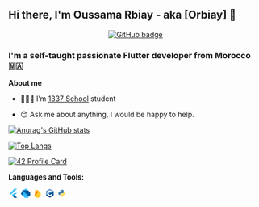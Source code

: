 ## Hi there, I'm Oussama Rbiay - aka [Orbiay] 👋 

<p align="center">
<!--     <a href="https://github.com/orbiay">
    <img src="https://img.shields.io/github/watchers/orbiay/orbiay?label=Profile%20Views&style=for-the-badge" alt="GitHub badge" />
  </a> -->
  <a href="https://github.com/orbiay">
    <img src="https://img.shields.io/github/followers/orbiay?label=Followers&logo=GitHub&style=for-the-badge" alt="GitHub badge" />
  </a>
  </a>
  <a href="https://www.linkedin.com/in/oussama-rbiay-70b173236/">
  </a>
</p>

### I'm a self-taught passionate Flutter developer from Morocco 🇲🇦

**About me**

- 👨🏽‍💻 I’m [1337 School](https://www.1337.ma/en/) student

- 😊 Ask me about anything, I would be happy to help.


[![Anurag's GitHub stats](https://github-readme-stats.vercel.app/api?username=orbiay&count_private=true&show_icons=true&theme=radical)](https://github.com/anuraghazra/github-readme-stats)

[![Top Langs](https://github-readme-stats.vercel.app/api/top-langs/?username=orbiay&layout=compact&theme=radical)](https://github.com/orbiay)

[![42 Profile Card](https://1337-readme.vercel.app/api/profile?cursus=42&dark=true&email=hide&login=orbiay)](https://github.com/mohouyizme/1337-readme)

**Languages and Tools:**  

<code><img height="20" src="https://raw.githubusercontent.com/github/explore/80688e429a7d4ef2fca1e82350fe8e3517d3494d/topics/flutter/flutter.png"></code>
<code><img height="20" src="https://raw.githubusercontent.com/github/explore/80688e429a7d4ef2fca1e82350fe8e3517d3494d/topics/dart/dart.png"></code>
<code><img height="20" src="https://raw.githubusercontent.com/github/explore/80688e429a7d4ef2fca1e82350fe8e3517d3494d/topics/firebase/firebase.png"></code>
<code><img height="20" src="https://raw.githubusercontent.com/github/explore/5c058a388828bb5fde0bcafd4bc867b5bb3f26f3/topics/c/c.png"></code>
<code><img height="20" src="https://raw.githubusercontent.com/github/explore/5c058a388828bb5fde0bcafd4bc867b5bb3f26f3/topics/python/python.png"></code>
